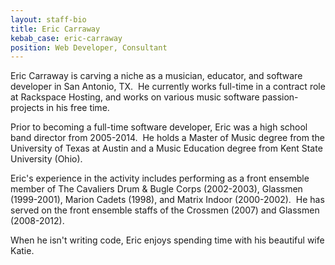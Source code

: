 ```yaml
---
layout: staff-bio
title: Eric Carraway
kebab_case: eric-carraway
position: Web Developer, Consultant
---
```

Eric Carraway is carving a niche as a musician, educator, and software developer in San&nbsp;Antonio, TX. &nbsp;He currently works full-time in a contract role at Rackspace Hosting, and works on various music software passion-projects in his free time.

Prior to becoming a full-time software developer, Eric was a high school band director from 2005-2014. &nbsp;He holds a Master of Music degree from the University of Texas at Austin and a Music Education degree from Kent State University (Ohio).

Eric's experience in the activity includes performing as a front ensemble member of The Cavaliers Drum & Bugle Corps (2002-2003), Glassmen (1999-2001), Marion Cadets (1998), and Matrix Indoor (2000-2002). &nbsp;He has served on the front ensemble staffs of the Crossmen (2007) and Glassmen (2008-2012).

When he isn't writing code, Eric enjoys spending time with his beautiful wife Katie.
